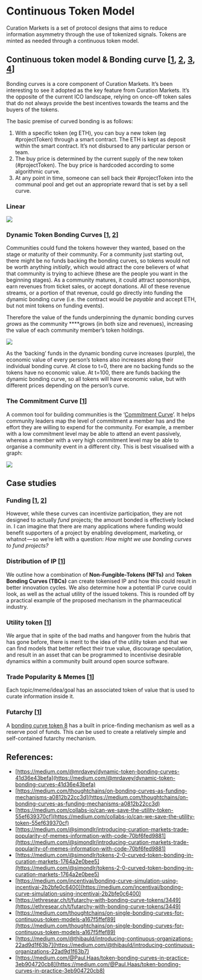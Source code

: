 # Continuous Token Model

Curation Markets is a set of protocol designs that aims to reduce information asymmetry through the use of tokenized signals. Tokens are minted as needed through a continuous token model.

## Continuous token model & Bonding curve \[[1](https://medium.com/@simondlr/tokens-2-0-curved-token-bonding-in-curation-markets-1764a2e0bee5), [2](https://blog.relevant.community/how-to-make-bonding-curves-for-continuous-token-models-3784653f8b17), [3](https://medium.com/@justingoro/token-bonding-curves-explained-7a9332198e0e), [4](https://medium.com/thoughtchains/on-single-bonding-curves-for-continuous-token-models-a167f5ffef89)\]

Bonding curves is a core component of Curation Markets. It’s been interesting to see it adopted as the key feature from Curation Markets. It’s the opposite of the current ICO landscape, relying on once-off token sales that do not always provide the best incentives towards the teams and the buyers of the tokens.

The basic premise of curved bonding is as follows:

1. With a specific token \(eg ETH\), you can buy a new token \(eg \#projectToken\) through a smart contract. The ETH is kept as deposit within the smart contract. It’s not disbursed to any particular person or team.
2. The buy price is determined by the current supply of the new token \(\#projectToken\). The buy price is hardcoded according to some algorithmic curve.
3. At any point in time, someone can sell back their \#projectToken into the communal pool and get out an appropriate reward that is set by a sell curve.

### Linear

![](../../.gitbook/assets/image%20%288%29.png)

### Dynamic Token Bonding Curves \[[1](https://tokeneconomy.co/dynamic-token-bonding-curves-41d36e43befa), [2](https://medium.com/thoughtchains/on-single-bonding-curves-for-continuous-token-models-a167f5ffef89)\]

Communities could fund the tokens however they wanted, based on the stage or maturity of their community. For a community just starting out, there might be no funds backing the bonding curves, so tokens would not be worth anything _initially_, which would attract the core believers of what that community is trying to achieve \(these are the people you want in the beginning stages\). As a community matures, it could attract sponsorships, earn revenues from ticket sales, or accept donations. All of these revenue streams, or a portion of that revenue, could go directly into funding the dynamic bonding curve \(i.e. the contract would be _payable_ and accept ETH, but not mint tokens on funding events\).

Therefore the value of the funds underpinning the dynamic bonding curves _grows_ as the community ****grows \(in both size and revenues\), increasing the value of each community member’s token holdings.

![](../../.gitbook/assets/image%20%285%29.png)

  
As the ‘backing’ funds in the dynamic bonding curve increases \(purple\), the economic value of every person’s tokens also increases along their individual bonding curve. At close to t=0, there are no backing funds so the tokens have no economic value. At t=100, there are funds backing the dynamic bonding curve, so all tokens will have economic value, but with different prices depending on the person’s curve.

### The Commitment Curve \[[1](https://medium.com/@mrdavey/incentivising-participation-and-growth-in-communities-using-crypto-economics-5a369dd7f5fc)\]

A common tool for building communities is the ‘[Commitment Curve](https://cmxhub.com/article/the-cmx-community-engagement-cycle/)’. It helps community leaders map the level of commitment a member has and the effort they are willing to expend for the community. For example, a member with a low commitment level may be able to attend an event passively, whereas a member with a very high commitment level may be able to organise a community event in a different city. This is best visualised with a graph:

![](../../.gitbook/assets/image%20%284%29.png)

## Case studies

### Funding \[[1](https://medium.com/thoughtchains/on-bonding-curves-as-funding-mechanisms-a0812b22cc3d), [2](https://medium.com/incentivai/bonding-curve-simulation-using-incentivai-2b2bfe0c6400)\]

However, while these curves can incentivize participation, they are not designed to actually _fund_ projects; the amount bonded is effectively locked in. I can imagine that there are many applications where funding would benefit supporters of a project by enabling development, marketing, or whatnot — so we’re left with a question: _How might we use bonding curves to fund projects?_

### Distribution of IP \[[1](https://tokeneconomy.co/token-bonding-curves-in-practice-3eb904720cb8)\]

We outline how a combination of **Non-Fungible-Tokens \(NFTs\)** and **Token Bonding Curves \(TBCs\)** can create tokenised IP and how this could result in better innovation cycles. We also determine how a potential IP curve could look, as well as the actual utility of the issued tokens. This is rounded off by a practical example of the proposed mechanism in the pharmaceutical industry.

### Utility token \[[1](https://medium.com/collabs-io/can-we-save-the-utility-token-55ef639370cf)\]

We argue that in spite of the bad maths and hangover from the hubris that has gone before, there is merit to the idea of the utility token and that we can find models that better reflect their true value, discourage speculation, and result in an asset that can be programmed to incentivise desirable dynamics within a community built around open source software.

### Trade Popularity & Memes \[[1](https://medium.com/@simondlr/introducing-curation-markets-trade-popularity-of-memes-information-with-code-70bf6fed9881)\]

Each topic/meme/idea/goal has an associated token of value that is used to curate information inside it.

### Futarchy \[[1](https://ethresear.ch/t/futarchy-with-bonding-curve-tokens/3449)\]

A [bonding curve token 8](https://medium.com/@justingoro/token-bonding-curves-explained-7a9332198e0e) has a built in price-finding mechanism as well as a reserve pool of funds. This can be used to create a relatively simple and self-contained futarchy mechanism. 

## References:

* [https://medium.com/@mrdavey/dynamic-token-bonding-curves-41d36e43befa](https://medium.com/@mrdavey/dynamic-token-bonding-curves-41d36e43befa)
* [https://medium.com/thoughtchains/on-bonding-curves-as-funding-mechanisms-a0812b22cc3d](https://medium.com/thoughtchains/on-bonding-curves-as-funding-mechanisms-a0812b22cc3d)
* [https://medium.com/collabs-io/can-we-save-the-utility-token-55ef639370cf](https://medium.com/collabs-io/can-we-save-the-utility-token-55ef639370cf)
* [https://medium.com/@simondlr/introducing-curation-markets-trade-popularity-of-memes-information-with-code-70bf6fed9881](https://medium.com/@simondlr/introducing-curation-markets-trade-popularity-of-memes-information-with-code-70bf6fed9881)
* [https://medium.com/@simondlr/tokens-2-0-curved-token-bonding-in-curation-markets-1764a2e0bee5](https://medium.com/@simondlr/tokens-2-0-curved-token-bonding-in-curation-markets-1764a2e0bee5)
* [https://medium.com/incentivai/bonding-curve-simulation-using-incentivai-2b2bfe0c6400](https://medium.com/incentivai/bonding-curve-simulation-using-incentivai-2b2bfe0c6400)
* [https://ethresear.ch/t/futarchy-with-bonding-curve-tokens/3449](https://ethresear.ch/t/futarchy-with-bonding-curve-tokens/3449)
* [https://medium.com/thoughtchains/on-single-bonding-curves-for-continuous-token-models-a167f5ffef89](https://medium.com/thoughtchains/on-single-bonding-curves-for-continuous-token-models-a167f5ffef89)
* [https://medium.com/@thibauld/introducing-continuous-organizations-22ad9d1f63b7](https://medium.com/@thibauld/introducing-continuous-organizations-22ad9d1f63b7)
* [https://medium.com/@Paul.Haas/token-bonding-curves-in-practice-3eb904720cb8](https://medium.com/@Paul.Haas/token-bonding-curves-in-practice-3eb904720cb8)



